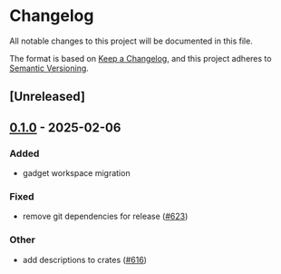 # Changelog

All notable changes to this project will be documented in this file.

The format is based on [Keep a Changelog](https://keepachangelog.com/en/1.0.0/),
and this project adheres to [Semantic Versioning](https://semver.org/spec/v2.0.0.html).

## [Unreleased]

## [0.1.0](https://github.com/tangle-network/gadget/releases/tag/gadget-eigenlayer-testing-utils-v0.1.0) - 2025-02-06

### Added

- gadget workspace migration

### Fixed

- remove git dependencies for release ([#623](https://github.com/tangle-network/gadget/pull/623))

### Other

- add descriptions to crates ([#616](https://github.com/tangle-network/gadget/pull/616))

